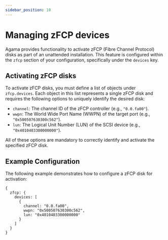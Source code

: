 ```yaml
---
sidebar_position: 10
---
```


# Managing zFCP devices

Agama provides functionality to activate zFCP (Fibre Channel Protocol) disks as part of an unattended installation. This feature is configured within the `zfcp` section of your configuration, specifically under the `devices` key.

## Activating zFCP disks

To activate zFCP disks, you must define a list of objects under `zfcp.devices`. Each object in this list represents a single zFCP disk and requires the following options to uniquely identify the desired disk:

  * `channel`: The channel ID of the zFCP controller (e.g., `"0.0.fa00"`).
  * `wwpn`: The World Wide Port Name (WWPN) of the target port (e.g., `"0x500507630300c562"`).
  * `lun`: The Logical Unit Number (LUN) of the SCSI device (e.g., `"0x4010403300000000"`).

All of these options are mandatory to correctly identify and activate the specified zFCP disk.

## Example Configuration

The following example demonstrates how to configure a zFCP disk for activation:

```jsonnet
{
  zfcp: {
    devices: [
      {
        channel: "0.0.fa00",
        wwpn: "0x500507630300c562",
        lun: "0x4010403300000000"
      }
    ]
  }
}
```
